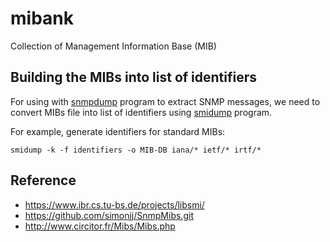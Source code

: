 # mibank
Collection of Management Information Base (MIB)

## Building the MIBs into list of identifiers
For using with [snmpdump](https://github.com/schoenw/snmpdump) program to extract SNMP messages,
we need to convert MIBs file into list of identifiers
using [smidump](https://linux.die.net/man/1/smidump) program.

For example, generate identifiers for standard MIBs:
```
smidump -k -f identifiers -o MIB-DB iana/* ietf/* irtf/*
```

## Reference
* https://www.ibr.cs.tu-bs.de/projects/libsmi/
* https://github.com/simonjj/SnmpMibs.git
* http://www.circitor.fr/Mibs/Mibs.php
